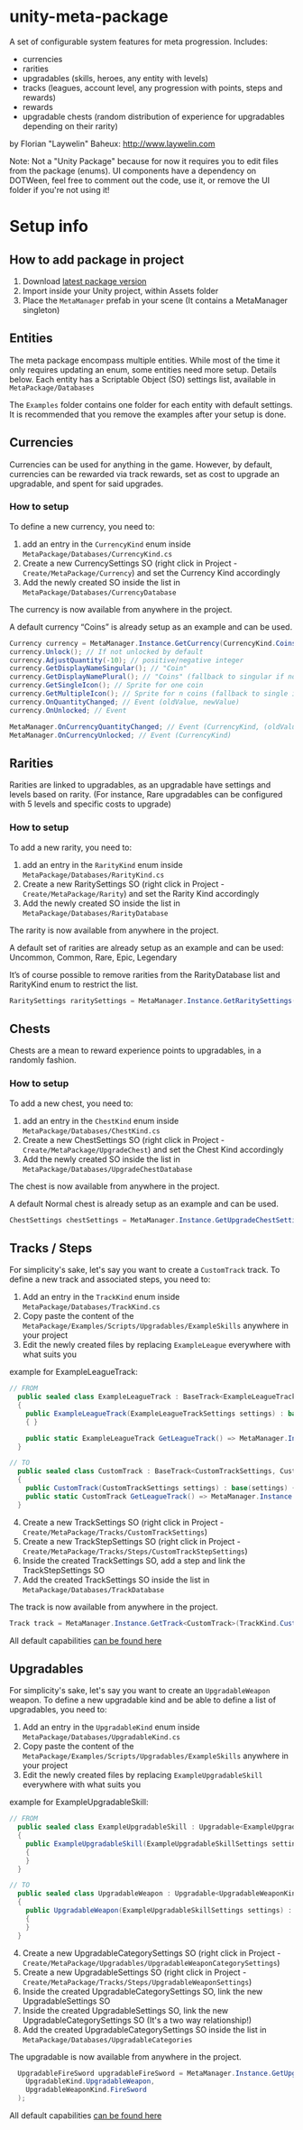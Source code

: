 # unity-meta-package
A set of configurable system features for meta progression. 
Includes: 
- currencies
- rarities
- upgradables (skills, heroes, any entity with levels)
- tracks (leagues, account level, any progression with points, steps and rewards)
- rewards
- upgradable chests (random distribution of experience for upgradables depending on their rarity)

by Florian "Laywelin" Baheux: http://www.laywelin.com

Note: 
Not a "Unity Package" because for now it requires you to edit files from the package (enums).
UI components have a dependency on DOTWeen, feel free to comment out the code, use it, or remove the UI folder if you're not using it!

# Setup info

## How to add package in project

1. Download [latest package version](https://github.com/flo-baheux/unity-meta-package/releases/latest)
2. Import inside your Unity project, within Assets folder
3. Place the `MetaManager` prefab in your scene (It contains a MetaManager singleton)

## Entities

The meta package encompass multiple entities. While most of the time it only requires updating an enum, some entities need more setup. Details below.
Each entity has a Scriptable Object (SO) settings list, available in `MetaPackage/Databases` 

<aside>

The `Examples` folder contains one folder for each entity with default settings. It is recommended that you remove the examples after your setup is done.

</aside>

## Currencies

Currencies can be used for anything in the game. However, by default, currencies can be rewarded via track rewards, set as cost to upgrade an upgradable, and spent for said upgrades.

### How to setup

To define a new currency, you need to:

1. add an entry in the  `CurrencyKind` enum inside `MetaPackage/Databases/CurrencyKind.cs`
2. Create a new CurrencySettings SO (right click in Project - `Create/MetaPackage/Currency`) and set the Currency Kind accordingly
3. Add the newly created SO inside the list in `MetaPackage/Databases/CurrencyDatabase`

The currency is now available from anywhere in the project.

A default currency “Coins” is already setup as an example and can be used.

```csharp
Currency currency = MetaManager.Instance.GetCurrency(CurrencyKind.Coins);
currency.Unlock(); // If not unlocked by default
currency.AdjustQuantity(-10); // positive/negative integer
currency.GetDisplayNameSingular(); // "Coin"
currency.GetDisplayNamePlural(); // "Coins" (fallback to singular if not set)
currency.GetSingleIcon(); // Sprite for one coin
currency.GetMultipleIcon(); // Sprite for n coins (fallback to single if not set)
currency.OnQuantityChanged; // Event (oldValue, newValue)
currency.OnUnlocked; // Event

MetaManager.OnCurrencyQuantityChanged; // Event (CurrencyKind, (oldValue, newValue))
MetaManager.OnCurrencyUnlocked; // Event (CurrencyKind)
```

## Rarities

Rarities are linked to upgradables, as an upgradable have settings and levels based on rarity.
(For instance, Rare upgradables can be configured with 5 levels and specific costs to upgrade)

### How to setup

To add a new rarity, you need to: 

1. add an entry in the `RarityKind` enum inside `MetaPackage/Databases/RarityKind.cs`
2. Create a new RaritySettings SO (right click in Project - `Create/MetaPackage/Rarity`) and set the Rarity Kind accordingly
3. Add the newly created SO inside the list in `MetaPackage/Databases/RarityDatabase`

The rarity is now available from anywhere in the project.

A default set of rarities are already setup as an example and can be used:
Uncommon, Common, Rare, Epic, Legendary

It’s of course possible to remove rarities from the RarityDatabase list and RarityKind enum to restrict the list.

```csharp
RaritySettings raritySettings = MetaManager.Instance.GetRaritySettings(RarityKind.Rare);
```

## Chests

Chests are a mean to reward experience points to upgradables, in a randomly fashion.

### How to setup

To add a new chest, you need to:

1. add an entry in the `ChestKind` enum inside `MetaPackage/Databases/ChestKind.cs`
2. Create a new ChestSettings SO (right click in Project - `Create/MetaPackage/UpgradeChest`) and set the Chest Kind accordingly
3. Add the newly created SO inside the list in `MetaPackage/Databases/UpgradeChestDatabase`

The chest is now available from anywhere in the project.

A default Normal chest is already setup as an example and can be used.

```csharp
ChestSettings chestSettings = MetaManager.Instance.GetUpgradeChestSettings(UpgradeChestKind.Normal);
```

## Tracks / Steps

For simplicity's sake, let's say you want to create a `CustomTrack` track.
To define a new track and associated steps, you need to:

1. Add an entry in the `TrackKind` enum inside `MetaPackage/Databases/TrackKind.cs`
2. Copy paste the content of the `MetaPackage/Examples/Scripts/Upgradables/ExampleSkills` anywhere in your project
3. Edit the newly created files by replacing `ExampleLeague` everywhere with what suits you

example for ExampleLeagueTrack:
```csharp
// FROM
  public sealed class ExampleLeagueTrack : BaseTrack<ExampleLeagueTrackSettings, ExampleLeagueTrackStep, ExampleLeagueTrackStepSettings>
  {
    public ExampleLeagueTrack(ExampleLeagueTrackSettings settings) : base(settings)
    { }

    public static ExampleLeagueTrack GetLeagueTrack() => MetaManager.Instance.GetTrack<ExampleLeagueTrack>(TrackKind.ExampleLeagueTrack);
  }

// TO
  public sealed class CustomTrack : BaseTrack<CustomTrackSettings, CustomTrackStep, CustomTrackStepSettings>
  {
    public CustomTrack(CustomTrackSettings settings) : base(settings) { }
    public static CustomTrack GetLeagueTrack() => MetaManager.Instance.GetTrack<CustomTrack>(TrackKind.CustomTrack);
  }
```

4. Create a new TrackSettings SO (right click in Project - `Create/MetaPackage/Tracks/CustomTrackSettings`)
5. Create a new TrackStepSettings SO (right click in Project - `Create/MetaPackage/Tracks/Steps/CustomTrackStepSettings`)
6. Inside the created TrackSettings SO, add a step and link the TrackStepSettings SO
7. Add the created TrackSettings SO inside the list in `MetaPackage/Databases/TrackDatabase`

The track is now available from anywhere in the project.

```csharp
Track track = MetaManager.Instance.GetTrack<CustomTrack>(TrackKind.CustomTrack);
```

All default capabilities [can be found here](./Scripts/Tracks/BaseTrack.cs)

## Upgradables

For simplicity's sake, let's say you want to create an `UpgradableWeapon` weapon.
To define a new upgradable kind and be able to define a list of upgradables, you need to:

1. Add an entry in the `UpgradableKind` enum inside `MetaPackage/Databases/UpgradableKind.cs`
2. Copy paste the content of the `MetaPackage/Examples/Scripts/Upgradables/ExampleSkills` anywhere in your project
3. Edit the newly created files by replacing `ExampleUpgradableSkill` everywhere with what suits you

example for ExampleUpgradableSkill:
```csharp
// FROM
  public sealed class ExampleUpgradableSkill : Upgradable<ExampleUpgradableSkillKind, ExampleUpgradableSkillSettings, ExampleUpgradableSkillLevelSettings>
  {
    public ExampleUpgradableSkill(ExampleUpgradableSkillSettings settings) : base(settings)
    {
    }
  }

// TO
  public sealed class UpgradableWeapon : Upgradable<UpgradableWeaponKind, UpgradableWeaponSettings, UpgradableWeaponLevelSettings>
  {
    public UpgradableWeapon(ExampleUpgradableSkillSettings settings) : base(settings)
    {
    }
  }
```

4. Create a new UpgradableCategorySettings SO (right click in Project - `Create/MetaPackage/Upgradables/UpgradableWeaponCategorySettings`)
5. Create a new UpgradableSettings SO (right click in Project - `Create/MetaPackage/Tracks/Steps/UpgradableWeaponSettings`)
6. Inside the created UpgradableCategorySettings SO, link the new UpgradableSettings SO
7. Inside the created UpgradableSettings SO, link the new UpgradableCategorySettings SO (It's a two way relationship!)
8. Add the created UpgradableCategorySettings SO inside the list in `MetaPackage/Databases/UpgradableCategories`

The upgradable is now available from anywhere in the project.

```csharp
  UpgradableFireSword upgradableFireSword = MetaManager.Instance.GetUpgradable<UpgradableFireSword>(
    UpgradableKind.UpgradableWeapon,
    UpgradableWeaponKind.FireSword
  );
```

All default capabilities [can be found here](./Scripts/Upgradables/Upgradable.cs)
